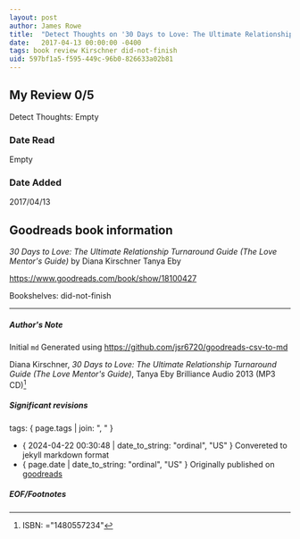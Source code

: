 ```yaml
---
layout: post
author: James Rowe
title:  "Detect Thoughts on '30 Days to Love: The Ultimate Relationship Turnaround Guide (The Love Mentor's Guide)'"
date:   2017-04-13 00:00:00 -0400
tags: book review Kirschner did-not-finish
uid: 597bf1a5-f595-449c-96b0-826633a02b81
---
```


<!-- highly dependent on how you personally use jekyll templates, and how you want this to show up -->

## My Review 0/5

Detect Thoughts: Empty

### Date Read
Empty

### Date Added
2017/04/13

## Goodreads book information

*30 Days to Love: The Ultimate Relationship Turnaround Guide (The Love Mentor's Guide)* by Diana Kirschner
Tanya Eby

https://www.goodreads.com/book/show/18100427

Bookshelves: did-not-finish

---

##### Author's Note

Initial `md` Generated using https://github.com/jsr6720/goodreads-csv-to-md

Diana Kirschner, *30 Days to Love: The Ultimate Relationship Turnaround Guide (The Love Mentor's Guide)*, Tanya Eby Brilliance Audio 2013 (MP3 CD)[^1]

##### Significant revisions

tags: { page.tags | join: ", " } <!-- todo move this somewhere -->

- { 2024-04-22 00:30:48 | date_to_string: "ordinal", "US" } Convereted to jekyll markdown format 
- { page.date | date_to_string: "ordinal", "US" } Originally published on [goodreads](https://www.goodreads.com)

##### EOF/Footnotes

[^1]: ISBN: ="1480557234"